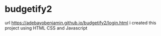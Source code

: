 # budgetify2
url https://adebayobenjamin.github.io/budgetify2/login.html
i created this project using HTML CSS and Javascript
